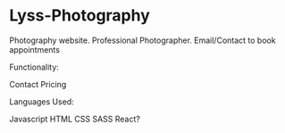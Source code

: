 # Lyss-Photography

Photography website. Professional Photographer. Email/Contact to book appointments

Functionality:

Contact
Pricing

Languages Used:

Javascript
HTML
CSS
SASS
React?

